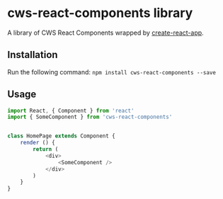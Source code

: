 # cws-react-components library
A library of CWS React Components wrapped by [create-react-app](https://github.com/facebook/create-react-app).

## Installation
Run the following command:
`npm install cws-react-components --save`

## Usage

```js
import React, { Component } from 'react'
import { SomeComponent } from 'cws-react-components'


class HomePage extends Component {
    render () {
        return (
            <div>
                <SomeComponent />
            </div>
        )
    }
}
```